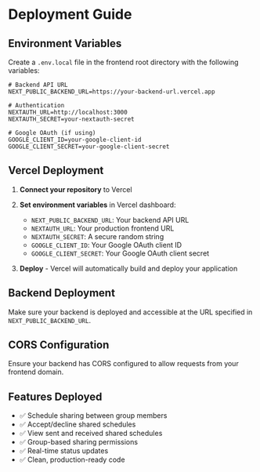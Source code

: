 # Deployment Guide

## Environment Variables

Create a `.env.local` file in the frontend root directory with the following variables:

```env
# Backend API URL
NEXT_PUBLIC_BACKEND_URL=https://your-backend-url.vercel.app

# Authentication
NEXTAUTH_URL=http://localhost:3000
NEXTAUTH_SECRET=your-nextauth-secret

# Google OAuth (if using)
GOOGLE_CLIENT_ID=your-google-client-id
GOOGLE_CLIENT_SECRET=your-google-client-secret
```

## Vercel Deployment

1. **Connect your repository** to Vercel
2. **Set environment variables** in Vercel dashboard:

   - `NEXT_PUBLIC_BACKEND_URL`: Your backend API URL
   - `NEXTAUTH_URL`: Your production frontend URL
   - `NEXTAUTH_SECRET`: A secure random string
   - `GOOGLE_CLIENT_ID`: Your Google OAuth client ID
   - `GOOGLE_CLIENT_SECRET`: Your Google OAuth client secret

3. **Deploy** - Vercel will automatically build and deploy your application

## Backend Deployment

Make sure your backend is deployed and accessible at the URL specified in `NEXT_PUBLIC_BACKEND_URL`.

## CORS Configuration

Ensure your backend has CORS configured to allow requests from your frontend domain.

## Features Deployed

- ✅ Schedule sharing between group members
- ✅ Accept/decline shared schedules
- ✅ View sent and received shared schedules
- ✅ Group-based sharing permissions
- ✅ Real-time status updates
- ✅ Clean, production-ready code

